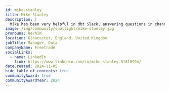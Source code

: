 ```yaml
---
id: mike-stanley
title: Mike Stanley
description: |
  Mike has been very helpful in dbt Slack, answering questions in channels like #advice-for-dbt-power-users, #advice-dbt-help, #db-bigquery and more. From October 2023 to October 2024, Mike responded to others’ posts 2,355 times.  Mike is a truly humble community member who needs no credit or awards, and doesn't even have a profile picture in Slack.​
image: /img/community/spotlight/mike-stanley.jpg
pronouns: he/him
location: Gloucester, England, United Kingdom
jobTitle: Manager, Data
companyName: Freetrade
socialLinks:
  - name: LinkedIn
    link: https://www.linkedin.com/in/mike-stanley-31616994/
dateCreated: 2024-11-05
hide_table_of_contents: true
communityAward: true
communityAwardYear: 2024
---
```

